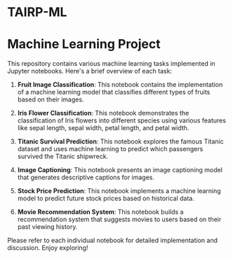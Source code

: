 # TAIRP-ML
# Machine Learning Project

This repository contains various machine learning tasks implemented in Jupyter notebooks. Here's a brief overview of each task:

1. **Fruit Image Classification**: This notebook contains the implementation of a machine learning model that classifies different types of fruits based on their images.

2. **Iris Flower Classification**: This notebook demonstrates the classification of Iris flowers into different species using various features like sepal length, sepal width, petal length, and petal width.

3. **Titanic Survival Prediction**: This notebook explores the famous Titanic dataset and uses machine learning to predict which passengers survived the Titanic shipwreck.

4. **Image Captioning**: This notebook presents an image captioning model that generates descriptive captions for images.

5. **Stock Price Prediction**: This notebook implements a machine learning model to predict future stock prices based on historical data.

6. **Movie Recommendation System**: This notebook builds a recommendation system that suggests movies to users based on their past viewing history.

Please refer to each individual notebook for detailed implementation and discussion. Enjoy exploring!
